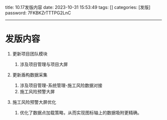 title: 10.17发版内容 
date: 2023-10-31 15:53:49 
tags: []
categories: [发版]
password: 7FKBKZrTTTPG2LnC

---
 <!--more-->
# 发版内容

1. 更新项目团队模块
   1. 涉及项目管理与项目大屏
2. 更新盾构数据采集
   1. 涉及项目管理-系统管理-施工风险数据对接
   2. 施工风险预警大屏

3. 施工风险预警大屏优化
   1. 优化了数据点加载策略，从而实现图标轴上的数据吸附更精确。